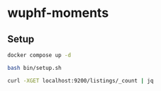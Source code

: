 # wuphf-moments

## Setup

```bash
docker compose up -d

bash bin/setup.sh

curl -XGET localhost:9200/listings/_count | jq
```